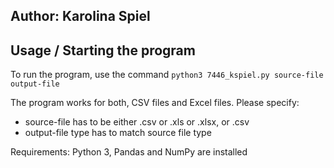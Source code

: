 ## Author: Karolina Spiel

## Usage / Starting the program

To run the program, use the command ```python3 7446_kspiel.py source-file output-file```

The program works for both, CSV files and Excel files. Please specify:
* source-file has to be either .csv or .xls or .xlsx, or .csv
* output-file type has to match source file type

Requirements: Python 3, Pandas and NumPy are installed
